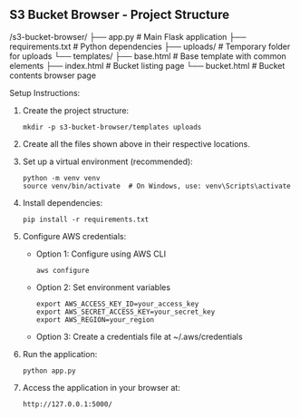

## S3 Bucket Browser - Project Structure


/s3-bucket-browser/
├── app.py                   # Main Flask application
├── requirements.txt         # Python dependencies
├── uploads/                 # Temporary folder for uploads
└── templates/
    ├── base.html           # Base template with common elements
    ├── index.html          # Bucket listing page
    └── bucket.html         # Bucket contents browser page

Setup Instructions:

1. Create the project structure:
   ```
   mkdir -p s3-bucket-browser/templates uploads
   ```

2. Create all the files shown above in their respective locations.

3. Set up a virtual environment (recommended):
   ```
   python -m venv venv
   source venv/bin/activate  # On Windows, use: venv\Scripts\activate
   ```

4. Install dependencies:
   ```
   pip install -r requirements.txt
   ```

5. Configure AWS credentials:
   - Option 1: Configure using AWS CLI
     ```
     aws configure
     ```
   - Option 2: Set environment variables
     ```
     export AWS_ACCESS_KEY_ID=your_access_key
     export AWS_SECRET_ACCESS_KEY=your_secret_key
     export AWS_REGION=your_region
     ```
   - Option 3: Create a credentials file at ~/.aws/credentials

6. Run the application:
   ```
   python app.py
   ```

7. Access the application in your browser at:
   ```
   http://127.0.0.1:5000/
   ```
